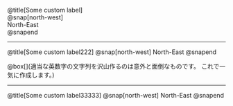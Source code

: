 @title[Some custom label]  
@snap[north-west]  
North-East  
@snapend

---

@title[Some custom label222]
@snap[north-west]
North-East
@snapend

@box[](適当な英数字の文字列を沢山作るのは意外と面倒なものです。
これで一気に作成します。)

---

@title[Some custom label33333]
@snap[north-west]
North-East
@snapend
